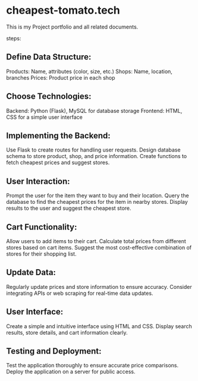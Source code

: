 # cheapest-tomato.tech

This is my Project portfolio and all related documents.

steps:
## Define Data Structure:
Products: Name, attributes (color, size, etc.)
Shops: Name, location, branches
Prices: Product price in each shop
## Choose Technologies:
Backend: Python (Flask), MySQL for database storage
Frontend: HTML, CSS for a simple user interface
## Implementing the Backend:
Use Flask to create routes for handling user requests.
Design database schema to store product, shop, and price information.
Create functions to fetch cheapest prices and suggest stores.
## User Interaction:
Prompt the user for the item they want to buy and their location.
Query the database to find the cheapest prices for the item in nearby stores.
Display results to the user and suggest the cheapest store.
## Cart Functionality:
Allow users to add items to their cart.
Calculate total prices from different stores based on cart items.
Suggest the most cost-effective combination of stores for their shopping list.
## Update Data:
Regularly update prices and store information to ensure accuracy.
Consider integrating APIs or web scraping for real-time data updates.
## User Interface:
Create a simple and intuitive interface using HTML and CSS.
Display search results, store details, and cart information clearly.
## Testing and Deployment:
Test the application thoroughly to ensure accurate price comparisons.
Deploy the application on a server for public access.
